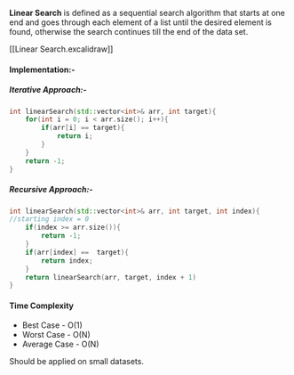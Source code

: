 **Linear Search** is defined as a sequential search algorithm that starts at one end and goes through each element of a list until the desired element is found, otherwise the search continues till the end of the data set.

[[Linear Search.excalidraw]]

#### Implementation:-

##### Iterative Approach:-
~~~cpp
int linearSearch(std::vector<int>& arr, int target){
	for(int i = 0; i < arr.size(); i++){
		if(arr[i] == target){
			return i;
		}
	}
	return -1;
}
~~~

##### Recursive Approach:-

~~~cpp
int linearSearch(std::vector<int>& arr, int target, int index){
//starting index = 0
	if(index >= arr.size()){
		return -1;
	}
	if(arr[index] ==  target){
		return index;
	}
	return linearSearch(arr, target, index + 1)
}
~~~

#### Time Complexity 
- Best Case - O(1)
- Worst Case - O(N)
- Average Case - O(N)


Should be applied on small datasets.

